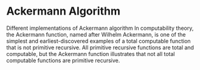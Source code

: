 # Ackermann Algorithm

Different implementations of Ackermann algorithm
In computability theory, the Ackermann function, named after Wilhelm Ackermann, is one of the simplest and earliest-discovered examples of a total computable function that is not primitive recursive. 
All primitive recursive functions are total and computable, but the Ackermann function illustrates that not all total computable functions are primitive recursive.
